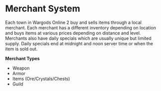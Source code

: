 # Merchant System

Each town in Wargods Online 2 buy and sells items through a local merchant. Each merchant has a different inventory depending on location and buys items at various prices depending on distance and level. Merchants also have daily specials which are usually unique but limited supply. Daily specials end at midnight and noon server time or when the item is sold out.

**Merchant Types**

* Weapon
* Armor
* Items (Ore/Crystals/Chests)
* Guild
